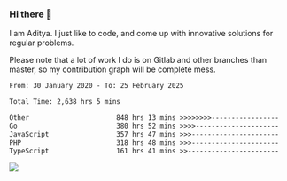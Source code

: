 ### Hi there 👋

I am Aditya. I just like to code, and come up with innovative solutions for regular problems.

Please note that a lot of work I do is on Gitlab and other branches than master, so my contribution graph will be complete mess.

<!--START_SECTION:waka-->

```txt
From: 30 January 2020 - To: 25 February 2025

Total Time: 2,638 hrs 5 mins

Other                      848 hrs 13 mins >>>>>>>>-----------------   32.15 %
Go                         380 hrs 52 mins >>>>---------------------   14.44 %
JavaScript                 357 hrs 47 mins >>>----------------------   13.56 %
PHP                        318 hrs 48 mins >>>----------------------   12.09 %
TypeScript                 161 hrs 41 mins >>-----------------------   06.13 %
```

<!--END_SECTION:waka-->

![](https://komarev.com/ghpvc/?username=BrainBuzzer)
